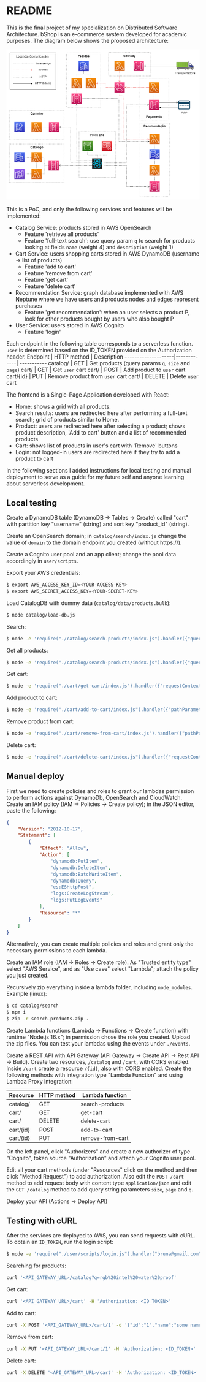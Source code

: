 # README
This is the final project of my specialization on Distributed Software Architecture.
bShop is an e-commerce system developed for academic purposes. The diagram below shows the proposed architecture:

![architecture](./architecture.png)

This is a PoC, and only the following services and features will be implemented:
- Catalog Service: products stored in AWS OpenSearch
  - Feature 'retrieve all products'
  - Feature 'full-text search': use query param `q` to search for products looking at fields `name` (weight 4) and `description` (weight 1)
- Cart Service: users shopping carts stored in AWS DynamoDB (username -> list of products)
  - Feature 'add to cart'
  - Feature 'remove from cart'
  - Feature 'get cart'
  - Feature 'delete cart'
- Recommendation Service: graph database implemented with AWS Neptune where we have users and products nodes and edges represent purchases
  - Feature 'get recommendation': when an user selects a product P, look for other products bought by users who also bought P
- User Service: users stored in AWS Cognito
  - Feature 'login'

Each endpoint in the following table corresponds to a serverless function. `user` is determined based on the ID_TOKEN provided on the Authorization header.
Endpoint            | HTTP method | Description
--------------------|-------------| -----------
catalog/            | GET         | Get products (query params `q`, `size` and `page`)
cart/               | GET         | Get `user` cart
cart/               | POST        | Add product to `user` cart
cart/{id}           | PUT         | Remove product from `user` cart
cart/               | DELETE      | Delete `user` cart
<!-- recommendation/{id} | GET         | Get a list of recommended products
user/login          | POST        | Get `ACCESS_TOKEN`, `ID_TOKEN` and `REFRESH_TOKEN` -->

The frontend is a Single-Page Application developed with React:
- Home: shows a grid with all products.
- Search results: users are redirected here after performing a full-text search; grid of products similar to Home.
- Product: users are redirected here after selecting a product; shows product description, 'Add to cart' button and a list of recommended products
- Cart: shows list of products in user's cart with 'Remove' buttons
- Login: not logged-in users are redirected here if they try to add a product to cart

In the following sections I added instructions for local testing and manual deployment to serve as a guide for my future self and anyone learning about serverless development.
## Local testing
Create a DynamoDB table (DynamoDB -> Tables -> Create) called "cart" with partition key "username" (string) and sort key "product_id" (string).

Create an OpenSearch domain; in `catalog/search/index.js` change the value of `domain` to the domain endpoint you created (without https://).

Create a Cognito user pool and an app client; change the pool data accordingly in `user/scripts`.

Export your AWS credentials:
```bash
$ export AWS_ACCESS_KEY_ID=<YOUR-ACCESS-KEY>
$ export AWS_SECRET_ACCESS_KEY=<YOUR-SECRET-KEY>
```

Load CatalogDB with dummy data (`catalog/data/products.bulk`):
```bash
$ node catalog/load-db.js
```

Search:
```bash
$ node -e 'require("./catalog/search-products/index.js").handler({"queryStringParameters":{"size":5,"page":1,"q":"RGB water asdf Intel"}},{"awsRequestId":"local-test"},console.log)'
```

Get all products:
```bash
$ node -e 'require("./catalog/search-products/index.js").handler({"queryStringParameters":{"size":5,"page":1}},{"awsRequestId":"local-test"},console.log)'
```

Get cart:
```bash
$ node -e 'require("./cart/get-cart/index.js").handler({"requestContext":{"authorizer":{"claims":{"cognito:username":"bruna@gmail.com"}}}},{"awsRequestId":"local-test"},console.log)'
```

Add product to cart:
```bash
$ node -e 'require("./cart/add-to-cart/index.js").handler({"pathParameters":{"id":"1"},"body":"{\"id\":\"1\",\"name\":\"some name\",\"description\":\"some description\",\"image_url\":\"some url\",\"price\":123.4}","requestContext":{"authorizer":{"claims":{"cognito:username":"bruna@gmail.com"}}}},{"awsRequestId":"local-test"},console.log)'
```

Remove product from cart:
```bash
$ node -e 'require("./cart/remove-from-cart/index.js").handler({"pathParameters":{"id":"1"},"requestContext":{"authorizer":{"claims":{"cognito:username":"bruna@gmail.com"}}}},{"awsRequestId":"local-test"},console.log)'
```

Delete cart:
```bash
$ node -e 'require("./cart/delete-cart/index.js").handler({"requestContext":{"authorizer":{"claims":{"cognito:username":"bruna@gmail.com"}}}},{"awsRequestId":"local-test"},console.log)'
```

## Manual deploy
First we need to create policies and roles to grant our lambdas permission to perform actions against DynamoDb, OpenSearch and CloudWatch.
Create an IAM policy (IAM -> Policies -> Create policy); in the JSON editor, paste the following:
```json
{
    "Version": "2012-10-17",
    "Statement": [
        {
            "Effect": "Allow",
            "Action": [
                "dynamodb:PutItem",
                "dynamodb:DeleteItem",
                "dynamodb:BatchWriteItem",
                "dynamodb:Query",
                "es:ESHttpPost",
                "logs:CreateLogStream",
                "logs:PutLogEvents"
            ],
            "Resource": "*"
        }
    ]
}
```
Alternatively, you can create multiple policies and roles and grant only the necessary permissions to each lambda.

Create an IAM role (IAM -> Roles -> Create role). As "Trusted entity type" select "AWS Service", and as "Use case" select "Lambda"; attach the policy you just created.

Recursively zip everything inside a lambda folder, including `node_modules`. Example (linux):
```bash
$ cd catalog/search
$ npm i
$ zip -r search-products.zip .
```

Create Lambda functions (Lambda -> Functions -> Create function) with runtime "Node.js 16.x"; in permission chose the role you created. Upload the zip files.
You can test your lambdas using the events under `./events`.

Create a REST API with API Gateway (API Gateway -> Create API -> Rest API -> Build). Create two resources, `/catalog` and `/cart`, with CORS enabled. Inside `/cart` create a resource `/{id}`, also with CORS enabled. Create the following methods with integration type "Lambda Function" and using Lambda Proxy integration:

Resource   | HTTP method | Lambda function
-----------|-------------| ---------------
catalog/   | GET         | search-products
cart/      | GET         | get-cart
cart/      | DELETE      | delete-cart
cart/{id}  | POST        | add-to-cart
cart/{id}  | PUT         | remove-from-cart


On the left panel, click "Authorizers" and create a new authorizer of type "Cognito", token source "Authorization" and attach your Cognito user pool.

Edit all your cart methods (under "Resources" click on the method and then click "Method Request") to add authorization. Also edit the `POST /cart` method to add request body with content type `application/json` and edit the `GET /catalog` method to add query string parameters `size`, `page` and `q`.

Deploy your API (Actions -> Deploy API)

## Testing with cURL
After the services are deployed to AWS, you can send requests with cURL.
To obtain an `ID_TOKEN`, run the login script:
```bash
$ node -e 'require("./user/scripts/login.js").handler("bruna@gmail.com","a1s2d3f4")'
```

Searching for products:
```bash
curl '<API_GATEWAY_URL>/catalog?q=rgb%20intel%20water%20proof'
```

Get cart:
```bash
curl '<API_GATEWAY_URL>/cart' -H 'Authorization: <ID_TOKEN>'
```

Add to cart:
```bash
curl -X POST '<API_GATEWAY_URL>/cart/1' -d '{"id":"1","name":"some name","description":"some description","image_url":"some url","price":124}' -H 'Content-Type: application/json' -H 'Authorization: <ID_TOKEN>'
```

Remove from cart:
```bash
curl -X PUT '<API_GATEWAY_URL>/cart/1' -H 'Authorization: <ID_TOKEN>'
```

Delete cart:
```bash
curl -X DELETE '<API_GATEWAY_URL>/cart' -H 'Authorization: <ID_TOKEN>'
```
